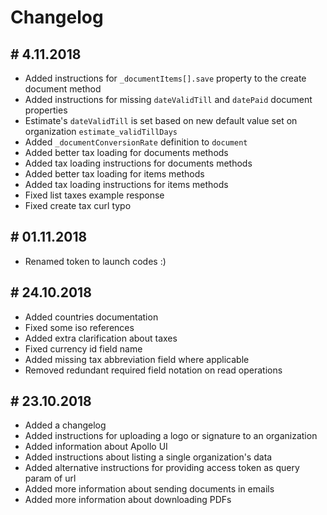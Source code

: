 # Changelog

## # 4.11.2018

- Added instructions for `_documentItems[].save` property to the create document method
- Added instructions for missing `dateValidTill` and `datePaid` document properties
- Estimate's `dateValidTill` is set based on new default value set on organization `estimate_validTillDays`
- Added `_documentConversionRate` definition to `document`
- Added better tax loading for documents methods
- Added tax loading instructions for documents methods
- Added better tax loading for items methods
- Added tax loading instructions for items methods
- Fixed list taxes example response
- Fixed create tax curl typo

## # 01.11.2018

- Renamed token to launch codes :)

## # 24.10.2018

- Added countries documentation
- Fixed some iso references
- Added extra clarification about taxes
- Fixed currency id field name
- Added missing tax abbreviation field where applicable
- Removed redundant required field notation on read operations

## # 23.10.2018

- Added a changelog
- Added instructions for uploading a logo or signature to an organization
- Added information about Apollo UI
- Added instructions about listing a single organization's data
- Added alternative instructions for providing access token as query param of url
- Added more information about sending documents in emails
- Added more information about downloading PDFs